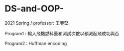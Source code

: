 # DS-and-OOP-
2021 Spring / professor: 王豐堅

Program1 : 輸入飛機燃料量和測試次數以預測起飛成功與否

Program2 : Huffman encoding
